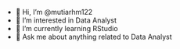 - 👋 Hi, I’m @mutiarhm122
- 👀 I’m interested in Data Analyst
- 🌱 I’m currently learning RStudio
- 💭 Ask me about anything related to Data Analyst

<!---
mutiarhm122/mutiarhm122 is a ✨ special ✨ repository because its `README.md` (this file) appears on your GitHub profile.
You can click the Preview link to take a look at your changes.
--->
